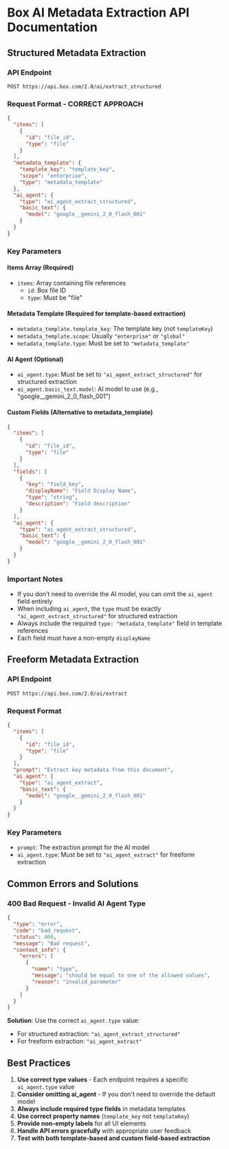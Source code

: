 # Box AI Metadata Extraction API Documentation

## Structured Metadata Extraction

### API Endpoint
```
POST https://api.box.com/2.0/ai/extract_structured
```

### Request Format - CORRECT APPROACH
```json
{
  "items": [
    {
      "id": "file_id",
      "type": "file"
    }
  ],
  "metadata_template": {
    "template_key": "template_key",
    "scope": "enterprise",
    "type": "metadata_template"
  },
  "ai_agent": {
    "type": "ai_agent_extract_structured",
    "basic_text": {
      "model": "google__gemini_2_0_flash_001"
    }
  }
}
```

### Key Parameters

#### Items Array (Required)
- `items`: Array containing file references
  - `id`: Box file ID
  - `type`: Must be "file"

#### Metadata Template (Required for template-based extraction)
- `metadata_template.template_key`: The template key (not `templateKey`)
- `metadata_template.scope`: Usually `"enterprise"` or `"global"`
- `metadata_template.type`: Must be set to `"metadata_template"`

#### AI Agent (Optional)
- `ai_agent.type`: Must be set to `"ai_agent_extract_structured"` for structured extraction
- `ai_agent.basic_text.model`: AI model to use (e.g., "google__gemini_2_0_flash_001")

#### Custom Fields (Alternative to metadata_template)
```json
{
  "items": [
    {
      "id": "file_id",
      "type": "file"
    }
  ],
  "fields": [
    {
      "key": "field_key",
      "displayName": "Field Display Name",
      "type": "string",
      "description": "Field description"
    }
  ],
  "ai_agent": {
    "type": "ai_agent_extract_structured",
    "basic_text": {
      "model": "google__gemini_2_0_flash_001"
    }
  }
}
```

### Important Notes
- If you don't need to override the AI model, you can omit the `ai_agent` field entirely
- When including `ai_agent`, the `type` must be exactly `"ai_agent_extract_structured"` for structured extraction
- Always include the required `type: "metadata_template"` field in template references
- Each field must have a non-empty `displayName`

## Freeform Metadata Extraction

### API Endpoint
```
POST https://api.box.com/2.0/ai/extract
```

### Request Format
```json
{
  "items": [
    {
      "id": "file_id",
      "type": "file"
    }
  ],
  "prompt": "Extract key metadata from this document",
  "ai_agent": {
    "type": "ai_agent_extract",
    "basic_text": {
      "model": "google__gemini_2_0_flash_001"
    }
  }
}
```

### Key Parameters
- `prompt`: The extraction prompt for the AI model
- `ai_agent.type`: Must be set to `"ai_agent_extract"` for freeform extraction

## Common Errors and Solutions

### 400 Bad Request - Invalid AI Agent Type
```json
{
  "type": "error",
  "code": "bad_request",
  "status": 400,
  "message": "Bad request",
  "context_info": {
    "errors": [
      {
        "name": "type",
        "message": "should be equal to one of the allowed values",
        "reason": "invalid_parameter"
      }
    ]
  }
}
```

**Solution**: Use the correct `ai_agent.type` value:
- For structured extraction: `"ai_agent_extract_structured"`
- For freeform extraction: `"ai_agent_extract"`

## Best Practices

1. **Use correct type values** - Each endpoint requires a specific `ai_agent.type` value
2. **Consider omitting ai_agent** - If you don't need to override the default model
3. **Always include required type fields** in metadata templates
4. **Use correct property names** (`template_key` not `templateKey`)
5. **Provide non-empty labels** for all UI elements
6. **Handle API errors gracefully** with appropriate user feedback
7. **Test with both template-based and custom field-based extraction**
